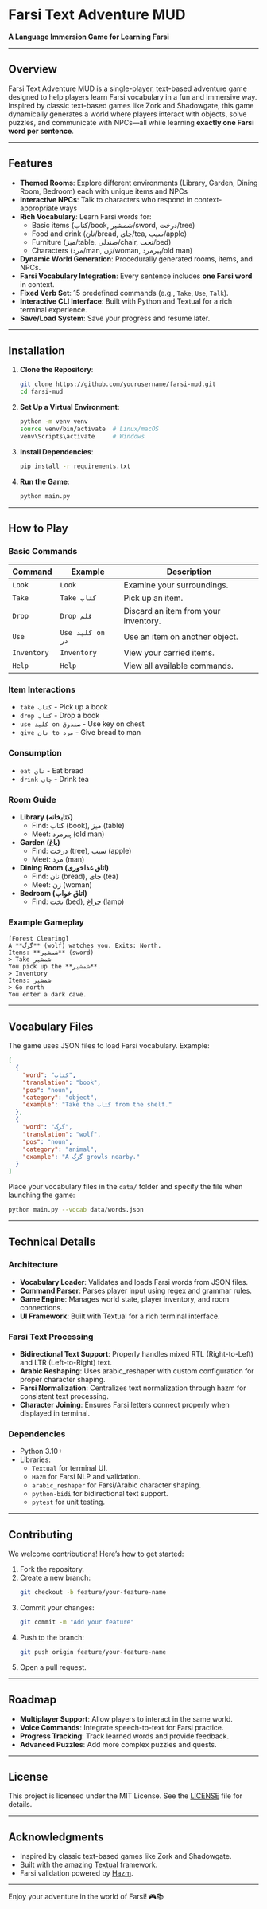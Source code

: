 # **Farsi Text Adventure MUD** 
**A Language Immersion Game for Learning Farsi** 

---

## **Overview** 
Farsi Text Adventure MUD is a single-player, text-based adventure game designed to help players learn Farsi vocabulary in a fun and immersive way. Inspired by classic text-based games like Zork and Shadowgate, this game dynamically generates a world where players interact with objects, solve puzzles, and communicate with NPCs—all while learning **exactly one Farsi word per sentence**.

---

## **Features** 
- **Themed Rooms**: Explore different environments (Library, Garden, Dining Room, Bedroom) each with unique items and NPCs
- **Interactive NPCs**: Talk to characters who respond in context-appropriate ways
- **Rich Vocabulary**: Learn Farsi words for:
  - Basic items (کتاب/book, شمشیر/sword, درخت/tree)
  - Food and drink (نان/bread, چای/tea, سیب/apple)
  - Furniture (میز/table, صندلی/chair, تخت/bed)
  - Characters (مرد/man, زن/woman, پیرمرد/old man)
- **Dynamic World Generation**: Procedurally generated rooms, items, and NPCs. 
- **Farsi Vocabulary Integration**: Every sentence includes **one Farsi word** in context. 
- **Fixed Verb Set**: 15 predefined commands (e.g., `Take`, `Use`, `Talk`). 
- **Interactive CLI Interface**: Built with Python and Textual for a rich terminal experience. 
- **Save/Load System**: Save your progress and resume later. 

---

## **Installation** 
1. **Clone the Repository**: 
   ```bash
   git clone https://github.com/yourusername/farsi-mud.git
   cd farsi-mud
   ```
2. **Set Up a Virtual Environment**: 
   ```bash
   python -m venv venv
   source venv/bin/activate  # Linux/macOS
   venv\Scripts\activate     # Windows
   ```
3. **Install Dependencies**: 
   ```bash
   pip install -r requirements.txt
   ```
4. **Run the Game**: 
   ```bash
   python main.py
   ```

---

## **How to Play** 
### **Basic Commands** 
| Command      | Example                  | Description                          | 
|--------------|--------------------------|--------------------------------------| 
| `Look`       | `Look`                   | Examine your surroundings.           | 
| `Take`       | `Take کتاب`              | Pick up an item.                     | 
| `Drop`       | `Drop قلم`               | Discard an item from your inventory. | 
| `Use`        | `Use کلید on در`         | Use an item on another object.       | 
| `Inventory`  | `Inventory`              | View your carried items.             | 
| `Help`       | `Help`                   | View all available commands.         | 

### **Item Interactions** 
- `take کتاب` - Pick up a book
- `drop کتاب` - Drop a book
- `use کلید on صندوق` - Use key on chest
- `give نان to مرد` - Give bread to man

### **Consumption** 
- `eat نان` - Eat bread
- `drink چای` - Drink tea

### **Room Guide** 
- **Library (کتابخانه)**
  - Find: کتاب (book), میز (table)
  - Meet: پیرمرد (old man)
- **Garden (باغ)**
  - Find: درخت (tree), سیب (apple)
  - Meet: مرد (man)
- **Dining Room (اتاق غذاخوری)**
  - Find: نان (bread), چای (tea)
  - Meet: زن (woman)
- **Bedroom (اتاق خواب)**
  - Find: تخت (bed), چراغ (lamp)

### **Example Gameplay** 
```plaintext
[Forest Clearing] 
A **گرگ** (wolf) watches you. Exits: North. 
Items: **شمشیر** (sword) 
> Take شمشیر 
You pick up the **شمشیر**. 
> Inventory 
Items: شمشیر 
> Go north 
You enter a dark cave. 
```

---

## **Vocabulary Files** 
The game uses JSON files to load Farsi vocabulary. Example: 
```json
[
  {
    "word": "کتاب",
    "translation": "book",
    "pos": "noun",
    "category": "object",
    "example": "Take the کتاب from the shelf."
  },
  {
    "word": "گرگ",
    "translation": "wolf",
    "pos": "noun",
    "category": "animal",
    "example": "A گرگ growls nearby."
  }
]
```

Place your vocabulary files in the `data/` folder and specify the file when launching the game: 
```bash
python main.py --vocab data/words.json
```

---

## **Technical Details** 
### **Architecture** 
- **Vocabulary Loader**: Validates and loads Farsi words from JSON files. 
- **Command Parser**: Parses player input using regex and grammar rules. 
- **Game Engine**: Manages world state, player inventory, and room connections. 
- **UI Framework**: Built with Textual for a rich terminal interface. 

### **Farsi Text Processing**
- **Bidirectional Text Support**: Properly handles mixed RTL (Right-to-Left) and LTR (Left-to-Right) text.
- **Arabic Reshaping**: Uses arabic_reshaper with custom configuration for proper character shaping.
- **Farsi Normalization**: Centralizes text normalization through hazm for consistent text processing.
- **Character Joining**: Ensures Farsi letters connect properly when displayed in terminal.

### **Dependencies** 
- Python 3.10+ 
- Libraries: 
  - `Textual` for terminal UI. 
  - `Hazm` for Farsi NLP and validation. 
  - `arabic_reshaper` for Farsi/Arabic character shaping.
  - `python-bidi` for bidirectional text support.
  - `pytest` for unit testing. 

---

## **Contributing** 
We welcome contributions! Here’s how to get started: 
1. Fork the repository. 
2. Create a new branch: 
   ```bash
   git checkout -b feature/your-feature-name
   ``` 
3. Commit your changes: 
   ```bash
   git commit -m "Add your feature"
   ``` 
4. Push to the branch: 
   ```bash
   git push origin feature/your-feature-name
   ``` 
5. Open a pull request. 

---

## **Roadmap** 
- **Multiplayer Support**: Allow players to interact in the same world. 
- **Voice Commands**: Integrate speech-to-text for Farsi practice. 
- **Progress Tracking**: Track learned words and provide feedback. 
- **Advanced Puzzles**: Add more complex puzzles and quests. 

---

## **License** 
This project is licensed under the MIT License. See the [LICENSE](LICENSE) file for details. 

---

## **Acknowledgments** 
- Inspired by classic text-based games like Zork and Shadowgate. 
- Built with the amazing [Textual](https://textual.textualize.io/) framework. 
- Farsi validation powered by [Hazm](https://github.com/sobhe/hazm). 

---

Enjoy your adventure in the world of Farsi! 🎮📚
